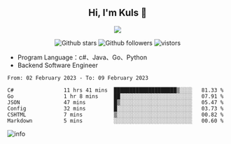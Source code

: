 <h2 align="center"> Hi, I'm Kuls 👋 </h2>
<p align="center">
    <p align="center">
        <img src=" https://avatars.githubusercontent.com/u/42165104?s=460&u=5c7fbf0bce7d4b38a15a44676e6f64b529e47598&v=4"/>
    </p>
    <p align="center">
      <img src="https://img.shields.io/github/stars/hellokuls?style=social" alt="Github stars" />
      <img src="https://img.shields.io/github/followers/hellokuls?style=social" alt="Github followers" />
      <img src="https://visitor-badge.glitch.me/badge?page_id=hellokuls.readme" alt="vistors" />
    </p>
</p>

- Program Language：c#、Java、Go、Python
- Backend Software Engineer

<!--START_SECTION:waka-->

```text
From: 02 February 2023 - To: 09 February 2023

C#                11 hrs 41 mins  ████████████████████▒░░░░   81.33 %
Go                1 hr 8 mins     ██░░░░░░░░░░░░░░░░░░░░░░░   07.91 %
JSON              47 mins         █▒░░░░░░░░░░░░░░░░░░░░░░░   05.47 %
Config            32 mins         █░░░░░░░░░░░░░░░░░░░░░░░░   03.73 %
CSHTML            7 mins          ▒░░░░░░░░░░░░░░░░░░░░░░░░   00.82 %
Markdown          5 mins          ░░░░░░░░░░░░░░░░░░░░░░░░░   00.60 %
```

<!--END_SECTION:waka-->

![info](https://github-readme-stats.vercel.app/api?username=hellokuls&show_icons=true&count_private=true&hide=prs&theme=default_repocard)


